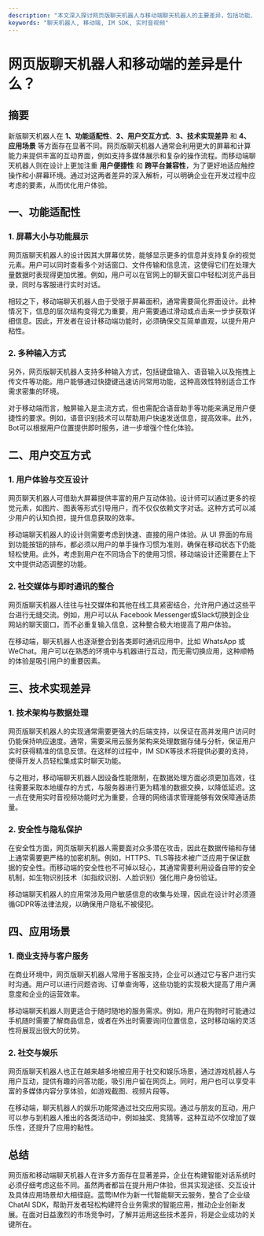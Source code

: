 ```yaml
---
description: "本文深入探讨网页版聊天机器人与移动端聊天机器人的主要差异，包括功能、用户体验和应用场景等方面，为企业搭建智能对话系统提供参考。"
keywords: "聊天机器人, 移动端, IM SDK, 实时音视频"
---
```

# 网页版聊天机器人和移动端的差异是什么？

## 摘要

新版聊天机器人在 **1、功能适配性**、**2、用户交互方式**、**3、技术实现差异** 和 **4、应用场景** 等方面存在显著不同。网页版聊天机器人通常会利用更大的屏幕和计算能力来提供丰富的互动界面，例如支持多媒体展示和复杂的操作流程。而移动端聊天机器人则在设计上更加注重 **用户便捷性** 和 **跨平台兼容性**，为了更好地适应触控操作和小屏幕环境。通过对这两者差异的深入解析，可以明确企业在开发过程中应考虑的要素，从而优化用户体验。

## 一、功能适配性

### 1. 屏幕大小与功能展示

网页版聊天机器人的设计因其大屏幕优势，能够显示更多的信息并支持复杂的视觉元素。用户可以同时查看多个对话窗口、文件传输和信息流，这使得它们在处理大量数据时表现得更加优雅。例如，用户可以在官网上的聊天窗口中轻松浏览产品目录，同时与客服进行实时对话。 

相较之下，移动端聊天机器人由于受限于屏幕面积，通常需要简化界面设计。此种情况下，信息的层次结构变得尤为重要，用户需要通过滑动或点击来一步步获取详细信息。因此，开发者在设计移动端功能时，必须确保交互简单直观，以提升用户粘性。

### 2. 多种输入方式

另外，网页版聊天机器人支持多种输入方式，包括键盘输入、语音输入以及拖拽上传文件等功能。用户能够通过快捷键迅速访问常用功能，这种高效性特别适合工作需求密集的环境。

对于移动端而言，触屏输入是主流方式，但也需配合语音助手等功能来满足用户便捷性的要求。例如，语音识别技术可以帮助用户快速发送信息，提高效率。此外，Bot可以根据用户位置提供即时服务，进一步增强个性化体验。

## 二、用户交互方式

### 1. 用户体验与交互设计

网页聊天机器人可借助大屏幕提供丰富的用户互动体验。设计师可以通过更多的视觉元素，如图片、图表等形式引导用户，而不仅仅依赖文字对话。这种方式可以减少用户的认知负担，提升信息获取的效率。

移动端聊天机器人的设计则需要考虑到快速、直接的用户体验。从 UI 界面的布局到功能按钮的排布，都必须以用户的单手操作习惯为准则，确保在移动状态下仍能轻松使用。此外，考虑到用户在不同场合下的使用习惯，移动端设计还需要在上下文中提供动态调整的功能。

### 2. 社交媒体与即时通讯的整合

网页版聊天机器人往往与社交媒体和其他在线工具紧密结合，允许用户通过这些平台进行无缝交流。例如，用户可以从 Facebook Messenger或Slack切换到企业网站的聊天窗口，而不必重复输入信息，这种整合极大地提高了用户体验。

在移动端，聊天机器人也逐渐整合到各类即时通讯应用中，比如 WhatsApp 或 WeChat。用户可以在熟悉的环境中与机器进行互动，而无需切换应用，这种顺畅的体验是吸引用户的重要因素。

## 三、技术实现差异

### 1. 技术架构与数据处理

网页版聊天机器人的实现通常需要更强大的后端支持，以保证在高并发用户访问时仍能保持响应速度。通常，需要采用云服务架构来处理数据存储与分析，保证用户实时获得精准的信息反馈。在这样的过程中，IM SDK等技术将提供必要的支持，使得开发人员轻松集成实时聊天功能。

与之相对，移动端聊天机器人因设备性能限制，在数据处理方面必须更加高效，往往需要采取本地缓存的方式，与服务器进行更为精准的数据交换，以降低延迟。这一点在使用实时音视频功能时尤为重要，合理的网络请求管理能够有效保障通话质量。

### 2. 安全性与隐私保护

在安全性方面，网页版聊天机器人需要面对众多潜在攻击，因此在数据传输和存储上通常需要更严格的加密机制。例如，HTTPS、TLS等技术被广泛应用于保证数据的安全性。而移动端的安全性也不可掉以轻心，其通常需要利用设备自带的安全机制，如生物识别技术（如指纹识别、人脸识别）强化用户身份验证。

移动端聊天机器人的应用常涉及用户敏感信息的收集与处理，因此在设计时必须遵循GDPR等法律法规，以确保用户隐私不被侵犯。

## 四、应用场景

### 1. 商业支持与客户服务

在商业环境中，网页版聊天机器人常用于客服支持，企业可以通过它与客户进行实时沟通。用户可以进行问题咨询、订单查询等，这些功能的实现极大提高了用户满意度和企业的运营效率。

移动端聊天机器人则更适合于随时随地的服务需求。例如，用户在购物时可能通过手机随时需要了解商品信息，或者在外出时需要询问位置信息，这时移动端的灵活性将展现出很大的优势。

### 2. 社交与娱乐

网页版聊天机器人也正在越来越多地被应用于社交和娱乐场景，通过游戏机器人与用户互动，提供有趣的问答功能，吸引用户留在网页上。同时，用户也可以享受丰富的多媒体内容分享体验，如游戏截图、视频片段等。

在移动端，聊天机器人的娱乐功能常通过社交应用实现。通过与朋友的互动，用户可以参与到机器人推出的各类活动中，例如抽奖、竞猜等，这种互动不仅增加了娱乐性，还提升了应用的黏性。

## 总结

网页版和移动端聊天机器人在许多方面存在显著差异，企业在构建智能对话系统时必须仔细考虑这些不同。虽然两者都旨在提升用户体验，但其实现途径、交互设计及具体应用场景却大相径庭。蓝莺IM作为新一代智能聊天云服务，整合了企业级ChatAI SDK，帮助开发者轻松构建符合业务需求的智能应用，推动企业创新发展。在面对日益激烈的市场竞争时，了解并运用这些技术差异，将是企业成功的关键所在。
